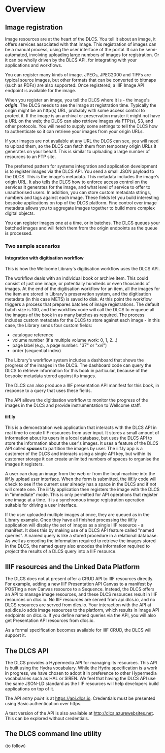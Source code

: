 # Overview

## Image registration

Image resources are at the heart of the DLCS. You tell it about an image, it offers services associated with that image. This registration of images can be a manual process, using the user interface of the portal. It can be semi-automated, involving uploading large numbers of images for registration. Or it can be wholly driven by the DLCS API, for integrating with your applications and workflows.

You can register many kinds of image. JPEGs, JPEG2000 and TIFFs are typical source images, but other formats that can be converted to bitmaps (such as PDFs) are also supported. Once registered, a IIIF Image API endpoint is available for the image.

When you register an image, you tell the DLCS where it is - the image's ***origin***. The DLCS needs to see the image at registration time. Typically the origin might be an http(s) URL, probably with some access control to protect it. If the image is an archival or preservation master it might not have a URL on the web; the DLCS can also retrieve images via FTP(s), S3, and other protocols. You will need to supply some settings to tell the DLCS how to authenticate so it can retrieve your images from your origin URLs.

If your images are not available at any URL the DLCS can see, you will need to upload them, so the DLCS can fetch them from temporary origin URLs it generates on your behalf. This is similar to uploading a large number of resources to an FTP site.

The preferred pattern for systems integration and application development is to register images via the DLCS API. You send a small JSON payload to the DLCS. This is the image's metadata. This metadata includes the image's origin URL. It also tells the DLCS how to enforce access control on the services it generates for the image, and what level of service to offer to unauthorised users. In addition, you can store custom metadata strings, numbers and tags against each image. These fields let you build interesting bespoke applications on top of the DLCS platform. Fine control over image metadata allows you to aggregate images together to build more complex digital objects.

You can register images one at a time, or in batches. The DLCS queues your batched images and will fetch them from the origin endpoints as the queue is processed.


### Two sample scenarios

#### Integration with digitisation workflow

This is how the Wellcome Library's digitisation workflow uses the DLCS API.

The workflow deals with an individual book or archive item. This could consist of just one image, or potentially hundreds or even thousands of images. At the end of the digitisation workflow for an item, all the images for the item are stored in Library's preservation system, and the digitisation metadata (in this case METS) is saved to disk. At this point the workflow triggers a process that prepares batches of image registrations. The default batch size is 100, and the workflow code will call the DLCS to enqueue all the images of the book in as many batches as required. The process includes custom metadata for the DLCS to store against each image - in this case, the Library sends four custom fields:

* catalogue reference
* volume number (if a multiple volume work: 0, 1, 2...)
* page label (e.g., a page number: "37" or "xvi")
* order (sequential index)

The Library's workflow system includes a dashboard that shows the progress of the images in the DLCS. The dashboard code can query the DLCS to retrieve information for this book in particular, because of the bespoke metadata stored against its images.

The DLCS can also produce a IIIF presentation API manifest for this book, in response to a query that uses these fields.

The API allows the digitisation workflow to monitor the progress of the images in the DLCS and provide instrumentation to Wellcome staff.

#### iiif.ly

This is a demonstration web application that interacts with the DLCS API in real time to create IIIF resources from user input. It stores a small amount of information about its users in a local database, but uses the DLCS API to store the information about the user's images. It uses a feature of the DLCS API called ***spaces*** to partition the images by user. The iiif.ly app is a customer of the DLCS and interacts using a single API key, but within its customer storage it can create unlimited numbers of spaces to organise the images it registers.

A user can drag an image from the web or from the local machine into the iiif.ly upload user interface. When the form is submitted, the iiif.ly code will check to see if the current user already has a space in the DLCS and if not will create one. The iiif.ly application then registers the image with the DLCS in "immediate" mode. This is only permitted for API operations that register one image at a time. It is a synchronous image registration operation suitable for driving a user interface.

If the user uploaded multiple images at once, they are queued as in the Library example. Once they have all finished processing the iiif.ly application will display the set of images as a single IIIF resource - a manifest. It does this by making use of a DLCS API feature called "named queries". A named query is like a stored procedure in a relational database. As well as encoding the information required to retrieve the images stored in the DLCS, the named query also encodes the information required to *project* the results of a DLCS query into a IIIF resource. 

## IIIF resources and the Linked Data Platform

The DLCS does not at present offer a CRUD API to IIIF resources directly. For example, adding a new IIIF Presentation API Canvas to a manifest by POSTing a new Canvas resource to a Sequence. Instead, the DLCS offers an API to manage image resources, and these DLCS resources result in IIIF resources on dlcs.io. No IIIF resources are served from api.dlcs.io, and no DLCS resources are served from dlcs.io. Your interaction with the API at api.dlcs.io adds image resources to the platform, which results in Image API endpoints on dlcs.io. If you define named queries via the API, you will also get Presentation API resources from dlcs.io.

As a formal specification becomes available for IIIF CRUD, the DLCS will support it.

## The DLCS API

The DLCS provides a Hypermedia API for managing its resources. This API is built using the [Hydra vocabulary](http://www.hydra-cg.com/spec/latest/core/). While the Hydra specification is a work in progress, we have chosen to adopt it in preference to other Hypermedia vocabularies such as HAL or SIREN. We feel that having the DLCS API use the same JSON-LD standard as the IIIF resources will help developers build applications on top of it.

The API *entry point* is at https://api.dlcs.io. Credentials must be presented using Basic authentication over https.

A test version of the API is also available at http://dlcs.azurewebsites.net. This can be explored without credentials. 


## The DLCS command line utility

(to follow)

